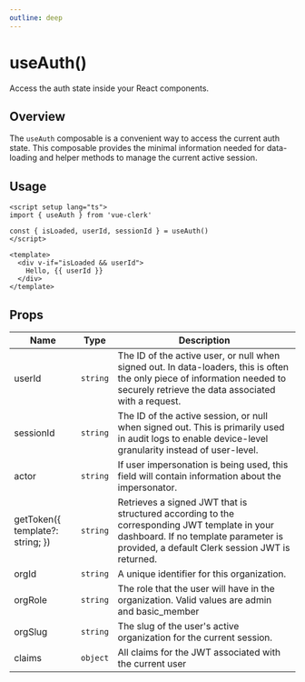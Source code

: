 ```yaml
---
outline: deep
---
```


# useAuth()

Access the auth state inside your React components.

## Overview

The `useAuth` composable is a convenient way to access the current auth state. This composable provides the minimal information needed for data-loading and helper methods to manage the current active session.

## Usage

```vue
<script setup lang="ts">
import { useAuth } from 'vue-clerk'

const { isLoaded, userId, sessionId } = useAuth()
</script>

<template>
  <div v-if="isLoaded && userId">
    Hello, {{ userId }}
  </div>
</template>
```

## Props

|Name|Type|Description|
|--- |--- |--- |
|userId|`string`|The ID of the active user, or null when signed out. In data-loaders, this is often the only piece of information needed to securely retrieve the data associated with a request.|
|sessionId|`string`|The ID of the active session, or null when signed out. This is primarily used in audit logs to enable device-level granularity instead of user-level.|
|actor|`string`|If user impersonation is being used, this field will contain information about the impersonator.|
|getToken({ template?: string; })|`string`|Retrieves a signed JWT that is structured according to the corresponding JWT template in your dashboard. If no template parameter is provided, a default Clerk session JWT is returned.|
|orgId|`string`|A unique identifier for this organization.|
|orgRole|`string`|The role that the user will have in the organization. Valid values are admin and basic_member|
|orgSlug|`string`|The slug of the user's active organization for the current session.|
|claims|`object`|All claims for the JWT associated with the current user|
